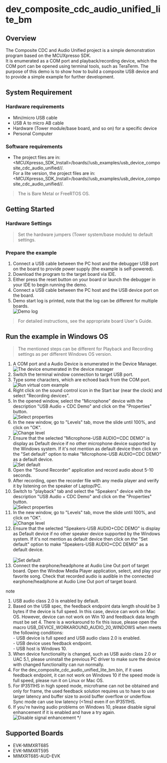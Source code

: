 # dev_composite_cdc_audio_unified_lite_bm




## Overview

The Composite CDC and Audio Unified project is a simple demonstration program based on the MCUXpresso SDK.  
It is enumerated as a COM port and playback/recording device, which the COM port can be opened using terminal tools, such as TeraTerm. 
The purpose of this demo is to show how to build a composite USB device and to provide a simple example for further development.

## System Requirement

### Hardware requirements

- Mini/micro USB cable
- USB A to micro AB cable
- Hardware (Tower module/base board, and so on) for a specific device
- Personal Computer


### Software requirements

- The project files are in: 
<br> <MCUXpresso_SDK_Install>/boards/<board>/usb_examples/usb_device_composite_cdc_audio_unified/<rtos>/<toolchain>.
<br> For a lite version, the project files are in: 
<br> <MCUXpresso_SDK_Install>/boards/<board>/usb_examples/usb_device_composite_cdc_audio_unified/<rtos>/<toolchain>.
> The <rtos> is Bare Metal or FreeRTOS OS.


## Getting Started

### Hardware Settings

> Set the hardware jumpers (Tower system/base module) to default settings.


### Prepare the example 

1.  Connect a USB cable between the PC host and the debugger USB port on the board to provide power supply (the example is self-powered).
2.  Download the program to the target board via IDE.
3.  Either press the reset button on your board or launch the debugger in your IDE to begin running the demo.
4.  Connect a USB cable between the PC host and the USB device port on the board.
5.  Demo start log is printed, note that the log can be different for multiple boards.
<br>![Demo log](usb_device_composite_cdc_audio_unified_start_log.jpg "Demo log")

> For detailed instructions, see the appropriate board User's Guide.


## Run the example in Windows OS

> The mentioned steps can be different for Playback and Recording settings as per different Windows OS version.

1.  A COM port and a Audio Device is enumerated in the Device Manager.
<br>![The device enumerated in the device manager](usb_device_composite_cdc_audio_enumeration.jpg "The device enumerated in the device manager")
2.  Switch the terminal window connection to target USB port.
3.  Type some characters, which are echoed back from the COM port.
<br>![Run virtual com example](usb_device_composite_cdc_audio_vcom_type.jpg "Run virtual com example")
4.  Right click on the sound control icon in the Start bar (near the clock) and select "Recording devices".
5.  In the opened window, select the "Microphone" device with the description "USB Audio + CDC Demo" and click on the "Properties" button.
<br>![Select properties](usb_device_composite_cdc_audio_microphone.jpg "Select properties")
6.  In the new window, go to "Levels" tab, move the slide until 100%, and click on "OK".
<br>![Change level](usb_device_composite_cdc_audio_change_microphone_volume.jpg "Change level")
7.  Ensure that the selected "Microphone-USB AUDIO+CDC DEMO" is display as Default device if no other microphone device supported by the Windows system. If it's not mention as default device then click on the "Set default" option to make "Microphone-USB AUDIO+CDC DEMO" as a default device.
<br>![Set default](usb_device_composite_cdc_audio_microphone_set_default.jpg "Set default")
8.  Open the "Sound Recorder" application and record audio about 5-10 seconds.
9.  After recording, open the recorder file with any media player and verify it by listening on the speaker of Laptop/PC.
10.  Switch to "playback" tab and select the "Speakers" device with the description "USB Audio + CDC Demo" and click on the "Properties" button.
<br>![Select properties](usb_device_composite_cdc_audio_speaker.jpg "Select properties")
11.  In the new window, go to "Levels" tab, move the slide until 100%, and click on "OK".
<br>![Change level](usb_device_composite_cdc_audio_change_speaker_volume.jpg "Change level")
12.  Ensure that the selected "Speakers-USB AUDIO+CDC DEMO" is display as Default device if no other speaker device supported by the Windows system. 
If it's not mention as default device then click on the "Set default" option to make "Speakers-USB AUDIO+CDC DEMO" as a default device.  
<br>![Set default](usb_device_composite_cdc_audio_speaker_set_default.jpg "Set default")
13.  Connect the earphone/headphone at Audio Line Out port of target board. Open the Window Media Player application, select, and play your favorite song. Check that recorded audio is audible in the connected earphone/headphone at Audio Line Out port of target board.

note<br>
1.  USB audio class 2.0 is enabled by default.
2.  Based on the USB spec, the feedback endpoint data length should be 3 bytes if the device is full speed. In this case, device can work on Mac OS. However, device can not work on Win 10 and feedback data length must be set 4. There is a workaround to fix this issue, please open the macro
USB_DEVICE_WORKAROUND_AUDIO_20_WINDOWS when meets the following conditions:
<br> - USB device is full speed and USB audio class 2.0 is enabled.
<br> - USB device uses feedback endpoint.
<br> - USB host is Windows 10.
3.  When device functionality is changed, such as USB auido class 2.0 or UAC 5.1, please uninstall the previous PC driver to make sure the device with changed functionality can run normally.
4.  For the dev_composite_cdc_audio_unified_lite_bm.bin, if it uses feedback endpoint, it can not work on Windows 10 if the speed mode is full speed, please run it on Linux or Mac OS.
5.  For IP3511HS in high speed mode, microframe can not be obtained and only for frame, the used feedback solution requires us to have to use larger latency and buffer size to avoid buffer overflow or underflow. Sync mode can use
    low latency (<1ms) even if on IP3511HS.
6.  If you're having audio problems on Windows 10, please disable signal enhancement if it is enabled and have a try again.
<br>![Disable signal enhancement](usb_device_audio_recorder_signal_enhancement.jpg "Disable signal enhancement")
*/





## Supported Boards
- EVK-MIMXRT685
- EVK-MIMXRT595
- MIMXRT685-AUD-EVK
